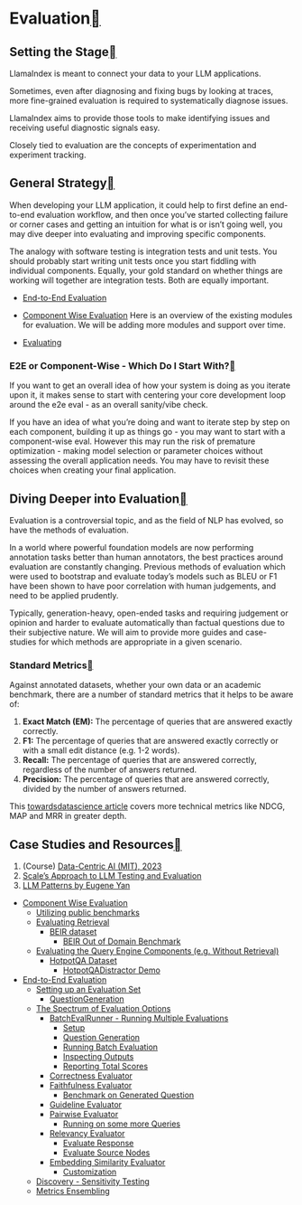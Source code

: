 Evaluation[](#evaluation "Permalink to this heading")
======================================================

Setting the Stage[](#setting-the-stage "Permalink to this heading")
--------------------------------------------------------------------

LlamaIndex is meant to connect your data to your LLM applications.

Sometimes, even after diagnosing and fixing bugs by looking at traces, more fine-grained evaluation is required to systematically diagnose issues.

LlamaIndex aims to provide those tools to make identifying issues and receiving useful diagnostic signals easy.

Closely tied to evaluation are the concepts of experimentation and experiment tracking.

General Strategy[](#general-strategy "Permalink to this heading")
------------------------------------------------------------------

When developing your LLM application, it could help to first define an end-to-end evaluation workflow, and then once you’ve started collecting failure or corner cases and getting an intuition for what is or isn’t going well, you may dive deeper into evaluating and improving specific components.

The analogy with software testing is integration tests and unit tests. You should probably start writing unit tests once you start fiddling with individual components. Equally, your gold standard on whether things are working will together are integration tests. Both are equally important.

* [End-to-End Evaluation](e2e_evaluation.html)
* [Component Wise Evaluation](component_wise_evaluation.html)
Here is an overview of the existing modules for evaluation. We will be adding more modules and support over time.

* [Evaluating](../../module_guides/evaluating/root.html)
### E2E or Component-Wise - Which Do I Start With?[](#e2e-or-component-wise-which-do-i-start-with "Permalink to this heading")

If you want to get an overall idea of how your system is doing as you iterate upon it, it makes sense to start with centering your core development loop around the e2e eval - as an overall sanity/vibe check.

If you have an idea of what you’re doing and want to iterate step by step on each component, building it up as things go - you may want to start with a component-wise eval. However this may run the risk of premature optimization - making model selection or parameter choices without assessing the overall application needs. You may have to revisit these choices when creating your final application.

Diving Deeper into Evaluation[](#diving-deeper-into-evaluation "Permalink to this heading")
--------------------------------------------------------------------------------------------

Evaluation is a controversial topic, and as the field of NLP has evolved, so have the methods of evaluation.

In a world where powerful foundation models are now performing annotation tasks better than human annotators, the best practices around evaluation are constantly changing. Previous methods of evaluation which were used to bootstrap and evaluate today’s models such as BLEU or F1 have been shown to have poor correlation with human judgements, and need to be applied prudently.

Typically, generation-heavy, open-ended tasks and requiring judgement or opinion and harder to evaluate automatically than factual questions due to their subjective nature. We will aim to provide more guides and case-studies for which methods are appropriate in a given scenario.

### Standard Metrics[](#standard-metrics "Permalink to this heading")

Against annotated datasets, whether your own data or an academic benchmark, there are a number of standard metrics that it helps to be aware of:

1. **Exact Match (EM):** The percentage of queries that are answered exactly correctly.
2. **F1:** The percentage of queries that are answered exactly correctly or with a small edit distance (e.g. 1-2 words).
3. **Recall:** The percentage of queries that are answered correctly, regardless of the number of answers returned.
4. **Precision:** The percentage of queries that are answered correctly, divided by the number of answers returned.

This [towardsdatascience article](https://towardsdatascience.com/ranking-evaluation-metrics-for-recommender-systems-263d0a66ef54) covers more technical metrics like NDCG, MAP and MRR in greater depth.

Case Studies and Resources[](#case-studies-and-resources "Permalink to this heading")
--------------------------------------------------------------------------------------

1. (Course) [Data-Centric AI (MIT), 2023](https://www.youtube.com/playlist?list=PLnSYPjg2dHQKdig0vVbN-ZnEU0yNJ1mo5)
2. [Scale’s Approach to LLM Testing and Evaluation](https://scale.com/llm-test-evaluation)
3. [LLM Patterns by Eugene Yan](https://eugeneyan.com/writing/llm-patterns/)

* [Component Wise Evaluation](component_wise_evaluation.html)
	+ [Utilizing public benchmarks](component_wise_evaluation.html#utilizing-public-benchmarks)
	+ [Evaluating Retrieval](component_wise_evaluation.html#evaluating-retrieval)
		- [BEIR dataset](component_wise_evaluation.html#beir-dataset)
			* [BEIR Out of Domain Benchmark](../../examples/evaluation/BeirEvaluation.html)
	+ [Evaluating the Query Engine Components (e.g. Without Retrieval)](component_wise_evaluation.html#evaluating-the-query-engine-components-e-g-without-retrieval)
		- [HotpotQA Dataset](component_wise_evaluation.html#hotpotqa-dataset)
			* [HotpotQADistractor Demo](../../examples/evaluation/HotpotQADistractor.html)
* [End-to-End Evaluation](e2e_evaluation.html)
	+ [Setting up an Evaluation Set](e2e_evaluation.html#setting-up-an-evaluation-set)
		- [QuestionGeneration](../../examples/evaluation/QuestionGeneration.html)
	+ [The Spectrum of Evaluation Options](e2e_evaluation.html#the-spectrum-of-evaluation-options)
		- [BatchEvalRunner - Running Multiple Evaluations](../../examples/evaluation/batch_eval.html)
			* [Setup](../../examples/evaluation/batch_eval.html#setup)
			* [Question Generation](../../examples/evaluation/batch_eval.html#question-generation)
			* [Running Batch Evaluation](../../examples/evaluation/batch_eval.html#running-batch-evaluation)
			* [Inspecting Outputs](../../examples/evaluation/batch_eval.html#inspecting-outputs)
			* [Reporting Total Scores](../../examples/evaluation/batch_eval.html#reporting-total-scores)
		- [Correctness Evaluator](../../examples/evaluation/correctness_eval.html)
		- [Faithfulness Evaluator](../../examples/evaluation/faithfulness_eval.html)
			* [Benchmark on Generated Question](../../examples/evaluation/faithfulness_eval.html#benchmark-on-generated-question)
		- [Guideline Evaluator](../../examples/evaluation/guideline_eval.html)
		- [Pairwise Evaluator](../../examples/evaluation/pairwise_eval.html)
			* [Running on some more Queries](../../examples/evaluation/pairwise_eval.html#running-on-some-more-queries)
		- [Relevancy Evaluator](../../examples/evaluation/relevancy_eval.html)
			* [Evaluate Response](../../examples/evaluation/relevancy_eval.html#evaluate-response)
			* [Evaluate Source Nodes](../../examples/evaluation/relevancy_eval.html#evaluate-source-nodes)
		- [Embedding Similarity Evaluator](../../examples/evaluation/semantic_similarity_eval.html)
			* [Customization](../../examples/evaluation/semantic_similarity_eval.html#customization)
	+ [Discovery - Sensitivity Testing](e2e_evaluation.html#discovery-sensitivity-testing)
	+ [Metrics Ensembling](e2e_evaluation.html#metrics-ensembling)
